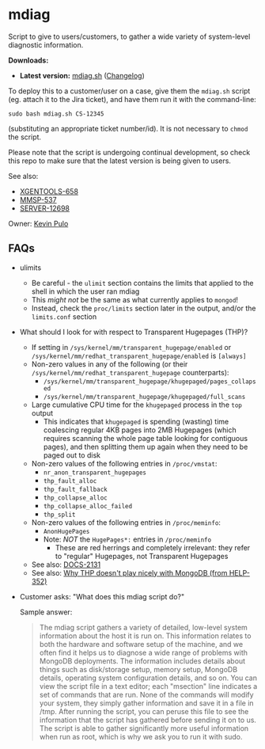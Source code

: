 mdiag
=====

Script to give to users/customers, to gather a wide variety of system-level diagnostic information.

**Downloads:**
* **Latest version:** [mdiag.sh](https://github.com/10gen/support-tools/raw/master/mdiag/mdiag.sh)  ([Changelog](https://github.com/10gen/support-tools/commits/master/mdiag/mdiag.sh))

To deploy this to a customer/user on a case, give them the `mdiag.sh` script (eg. attach
it to the Jira ticket), and have them run it with the command-line:

    sudo bash mdiag.sh CS-12345

(substituting an appropriate ticket number/id).  It is not necessary to `chmod` the script.

Please note that the script is undergoing continual development, so check this repo to make sure
that the latest version is being given to users.

See also:
* [XGENTOOLS-658](https://jira.mongodb.org/browse/XGENTOOLS-658)
* [MMSP-537](https://jira.mongodb.org/browse/MMSP-537)
* [SERVER-12698](https://jira.mongodb.org/browse/SERVER-12698)

Owner: [Kevin Pulo](mailto:kevin.pulo@mongodb.com)

FAQs
----

* ulimits

  * Be careful - the `ulimit` section contains the limits that applied to the shell in which the user ran mdiag
  * This *might not* be the same as what currently applies to `mongod`!
  * Instead, check the `proc/limits` section later in the output, and/or the `limits.conf` section


* What should I look for with respect to Transparent Hugepages (THP)?

  * If setting in `/sys/kernel/mm/transparent_hugepage/enabled` or
    `/sys/kernel/mm/redhat_transparent_hugepage/enabled` is `[always]`
  * Non-zero values in any of the following (or their
    `/sys/kernel/mm/redhat_transparent_hugepage` counterparts):
    * `/sys/kernel/mm/transparent_hugepage/khugepaged/pages_collapsed`
    * `/sys/kernel/mm/transparent_hugepage/khugepaged/full_scans`
  * Large cumulative CPU time for the `khugepaged` process in the `top` output
	* This indicates that `khugepaged` is spending (wasting) time coalescing
	  regular 4KB pages into 2MB Hugepages (which requires scanning the whole
	  page table looking for contiguous pages), and then splitting them up
	  again when they need to be paged out to disk
  * Non-zero values of the following entries in `/proc/vmstat`:
    * `nr_anon_transparent_hugepages`
    * `thp_fault_alloc`
    * `thp_fault_fallback`
    * `thp_collapse_alloc`
    * `thp_collapse_alloc_failed`
    * `thp_split`
  * Non-zero values of the following entries in `/proc/meminfo`:
    * `AnonHugePages`
	* Note: *NOT* the `HugePages*:` entries in `/proc/meminfo`
      * These are red herrings and completely irrelevant: they refer to "regular" Hugepages, not Transparent Hugepages
  * See also: [DOCS-2131](https://jira.mongodb.org/browse/DOCS-2131)
  * See also: [Why THP doesn't play nicely with MongoDB (from HELP-352)](https://jira.mongodb.org/browse/HELP-352?focusedCommentId=493507&page=com.atlassian.jira.plugin.system.issuetabpanels:comment-tabpanel#comment-493507)


* Customer asks: "What does this mdiag script do?"

  Sample answer:
  > The mdiag script gathers a variety of detailed, low-level system
  > information about the host it is run on. This information relates to both
  > the hardware and software setup of the machine, and we often find it helps
  > us to diagnose a wide range of problems with MongoDB deployments. The
  > information includes details about things such as disk/storage setup,
  > memory setup, MongoDB details, operating system configuration details, and
  > so on. You can view the script file in a text editor; each "msection" line
  > indicates a set of commands that are run. None of the commands will modify
  > your system, they simply gather information and save it in a file in /tmp.
  > After running the script, you can peruse this file to see the information
  > that the script has gathered before sending it on to us. The script is able
  > to gather significantly more useful information when run as root, which is
  > why we ask you to run it with sudo.

